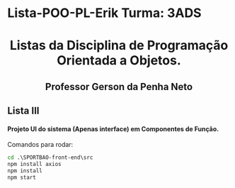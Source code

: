 # Lista-POO-PL-Erik Turma: 3ADS

<div align="center">

# Listas da Disciplina de Programação Orientada a Objetos.

## Professor Gerson da Penha Neto
</div>
<span id="3">

## Lista III
#### Projeto UI do sistema (Apenas interface) em Componentes de Função.
Comandos para rodar: 

```cmd
cd .\SPORTBAO-front-end\src
npm install axios
npm install
npm start
```
